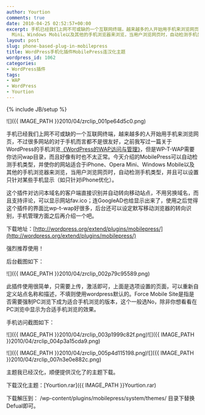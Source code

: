 ```yaml
---
author: Yourtion
comments: true
date: 2010-04-25 02:52:57+00:00
excerpt: 手机已经我们上网不可或缺的一个互联网终端，越来越多的人开始用手机来浏览网页，不过很多网站的对于手机而言都不是很友好，之前我写过一篇关于WordPress的手机浏览《WordPress的WAP访问与管理》，但是WP-T-WAP需要你访问wap目录，而且好像有时也不太正常。今天介绍的MobilePress可以自动检测手机类型，并使你的网站适合于iPhone、Opera
  Mini、Windows Mobile以及其他的手机浏览器来浏览，当用户浏览网页时，自动检测手机类型，并且可以设置只针对某些手机显示（如只针对iPhone优化）。
layout: post
slug: phone-based-plug-in-mobilepress
title: WordPress手机化插件MobilePress连汉化主题
wordpress_id: 1062
categories:
- WordPress插件
tags:
- WAP
- WordPress
- Yourtion
---
```

{% include JB/setup %}

![]({{ IMAGE_PATH }}2010/04/zrclip_001pe64d5c0.png)

手机已经我们上网不可或缺的一个互联网终端，越来越多的人开始用手机来浏览网页，不过很多网站的对于手机而言都不是很友好，之前我写过一篇关于WordPress的手机浏览[《WordPress的WAP访问与管理》](http://blog.yourtion.com/?p=295)，但是WP-T-WAP需要你访问wap目录，而且好像有时也不太正常。今天介绍的MobilePress可以自动检测手机类型，并使你的网站适合于iPhone、Opera Mini、Windows Mobile以及其他的手机浏览器来浏览，当用户浏览网页时，自动检测手机类型，并且可以设置只针对某些手机显示（如只针对iPhone优化）。

这个插件对访问本域名的客户端直接识别并自动转向移动站点，不用另换域名，而且支持评论，可以显示网站fav.ico；连GoogleAD也给显示出来了，使用之后觉得这个插件的界面比wp-t-wap好很多，后台还可以设定默写移动浏览器的转向识别，手机管理方面之后再介绍一个吧。

下载地址：[http://wordpress.org/extend/plugins/mobilepress/](http://wordpress.org/extend/plugins/mobilepress/)

强烈推荐使用！

后台截图如下：

![]({{ IMAGE_PATH }}2010/04/zrclip_002p79c95589.png)

此插件使用很简单，只需要上传，激活即可，上面是选项设置的页面，可以重新自定义站点名称和描述，不填则使用wordpress默认的。Force Mobile Site是指是否需要强制PC浏览下成为适合手机浏览的版本，这个一般选No，除非你想看看在PC浏览中显示为合适手机浏览的效果。

手机访问截图如下：

![]({{ IMAGE_PATH }}2010/04/zrclip_003p1999c82f.png)![]({{ IMAGE_PATH }}2010/04/zrclip_004p3a15cda9.png)

![]({{ IMAGE_PATH }}2010/04/zrclip_005p4d115198.png)![]({{ IMAGE_PATH }}2010/04/zrclip_007n3e0e882c.png)

主题我已经汉化，顺便提供汉化了的主题下载。

下载汉化主题：[Yourtion.rar]({{ IMAGE_PATH }}Yourtion.rar)

下载解压到： /wp-content/plugins/mobilepress/system/themes/ 目录下替换Defual即可。
